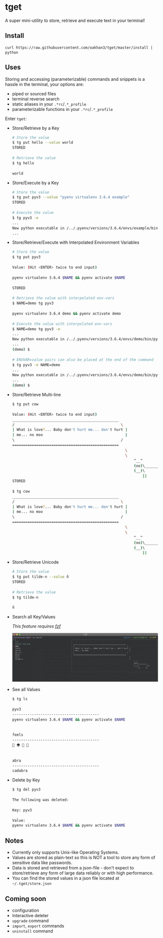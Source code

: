 # tget

A super mini-utility to store, retrieve and execute text in your terminal!

## Install

    curl https://raw.githubusercontent.com/oakhan3/tget/master/install | python

## Uses

Storing and accessing (parameterizable) commands and snippets is a hassle in the terminal, your options are:

* piped or sourced files
* terminal reverse search
* static aliases in your `.*rc`/`.*_profile`
* parameterizable functions in your `.*rc`/`.*_profile`

Enter `tget`:

* Store/Retrieve by a Key

    ```bash
    # Store the value
    $ tg put hello --value world
    STORED

    # Retrieve the value
    $ tg hello

    world
    ```

* Store/Execute by a Key

    ```bash
    # Store the value
    $ tg put pyv3 --value "pyenv virtualenv 3.6.4 example"
    STORED

    # Execute the value
    $ tg pyv3 -e
    ...
    New python executable in /../.pyenv/versions/3.6.4/envs/example/bin/python3.6
    ...
    ```

* Store/Retrieve/Execute with Interpolated Environment Variables

    ```bash
    # Store the value
    $ tg put pyv3

    Value: (Hit <ENTER> twice to end input)

    pyenv virtualenv 3.6.4 $NAME && pyenv activate $NAME

    STORED

    # Retrieve the value with interpolated env-vars
    $ NAME=demo tg pyv3

    pyenv virtualenv 3.6.4 demo && pyenv activate demo

    # Execute the value with interpolated env-vars
    $ NAME=demo tg pyv3 -e
    ...
    New python executable in /../.pyenv/versions/3.6.4/envs/demo/bin/python3.6
    ...
    (demo) $

    # ENVVAR=value pairs can also be placed at the end of the command
    $ tg pyv3 -e NAME=demo
    ...
    New python executable in /../.pyenv/versions/3.6.4/envs/demo/bin/python3.6
    ...
    (demo) $
    ```

* Store/Retrieve Multi-line

    ```bash
    $ tg put cow

    Value: (Hit <ENTER> twice to end input)
    _________________________________________________
    /                                                 \
    | What is love?... Baby don't hurt me... don't hurt |
    | me... no moo                                      |
    \                                                 /
    =================================================
                                                        \
                                                        \
                                                            ^__^
                                                            (oo)\_______
                                                            (__)\       )\/
                                                                ||     ||
    STORED

    $ tg cow
    _________________________________________________
    /                                                 \
    | What is love?... Baby don't hurt me... don't hurt |
    | me... no moo                                      |
    \                                                 /
    =================================================
                                                        \
                                                        \
                                                            ^__^
                                                            (oo)\_______
                                                            (__)\       )\/
                                                                ||     ||
    ```
* Store/Retrieve Unicode

    ```bash
    # Store the value
    $ tg put tilde-n --value ñ
    STORED

    # Retrieve the value
    $ tg tilde-n

    ñ
    ```

* Search all Key/Values

    *This feature requires [fzf](https://github.com/junegunn/fzf)*

    ![Search Example in resources folder](https://raw.githubusercontent.com/oakhan3/tget/master/resources/search-example.png)


* See all Values

    ```bash
    $ tg ls

    pyv3
    ----------------------------------------
    pyenv virtualenv 3.6.4 $NAME && pyenv activate $NAME


    feels
    ----------------------------------------
    👻 👽 🤖 💩


    abra
    ----------------------------------------
    cadabra
    ```

* Delete by Key

    ```bash
    $ tg del pyv3

    The following was deleted:

    Key: pyv3

    Value:
    pyenv virtualenv 3.6.4 $NAME && pyenv activate $NAME
    ```

## Notes

* Currently only supports Unix-like Operating Systems.
* Values are stored as plain-text so this is NOT a tool to store any form of sensitive data like passwords.
* Data is stored and retrieved from a json-file - don't expect to store/retrieve any form of large data reliably or with high performance.
* You can find the stored values in a json file located at `~/.tget/store.json`

## Coming soon

* configuration
* Interactive deleter
* `upgrade` command
* `import`, `export` commands
* `uninstall` command
